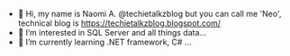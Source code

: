- 👋 Hi, my name is Naomi A. @techietalkzblog but you can call me 'Neo', technical blog is https://techietalkzblog.blogspot.com/
- 👀 I’m interested in SQL Server and all things data...
- 🌱 I’m currently learning .NET framework, C# ...
<!---
techietalkzblog/techietalkzblog is a ✨ special ✨ repository because its `README.md` (this file) appears on your GitHub profile.
You can click the Preview link to take a look at your changes.
--->
